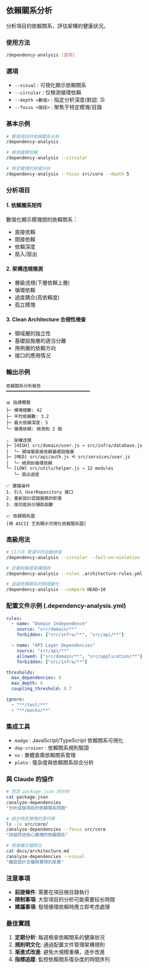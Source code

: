 ## 依賴關系分析

分析項目的依賴關系，評估架構的健康狀况。

### 使用方法

```bash
/dependency-analysis [選項]
```

### 選項

- `--visual` : 可視化顯示依賴關系
- `--circular` : 仅檢測循環依賴
- `--depth <數值>` : 指定分析深度(默認: 3)
- `--focus <路徑>` : 聚焦于特定模塊/目錄

### 基本示例

```bash
# 整個項目的依賴關系分析
/dependency-analysis

# 檢測循環依賴
/dependency-analysis --circular

# 特定模塊的詳细分析
/dependency-analysis --focus src/core --depth 5
```

### 分析項目

#### 1. 依賴關系矩阵

數值化顯示模塊間的依賴關系：

- 直接依賴
- 間接依賴
- 依賴深度
- 扇入/扇出

#### 2. 架構违規檢測

- 層級违規(下層依賴上層)
- 循環依賴
- 過度耦合(高依賴度)
- 孤立模塊

#### 3. Clean Architecture 合規性檢查

- 領域層的独立性
- 基礎設施層的適当分離
- 用例層的依賴方向
- 接口的應用情况

### 輸出示例

```text
依賴關系分析報告
━━━━━━━━━━━━━━━━━━━━━━━━━━━━━━━━

📊 指標概覽
├─ 模塊總數: 42
├─ 平均依賴數: 3.2
├─ 最大依賴深度: 5
└─ 循環依賴: 檢測到 2 個

⚠️  架構违規
├─ [HIGH] src/domain/user.js → src/infra/database.js
│  └─ 領域層直接依賴基礎設施層
├─ [MED] src/api/auth.js ⟲ src/services/user.js
│  └─ 檢測到循環依賴
└─ [LOW] src/utils/helper.js → 12 modules
   └─ 扇出過度

✅ 建議操作
1. 引入 UserRepository 接口
2. 重新設計認證服務的职責
3. 按功能拆分辅助函數

📈 依賴關系圖
[用 ASCII 艺術顯示可視化依賴關系圖]
```

### 高級用法

```bash
# CI/CD 管道中的自動檢查
/dependency-analysis --circular --fail-on-violation

# 定義和驗證架構規則
/dependency-analysis --rules .architecture-rules.yml

# 追蹤依賴關系的時間變化
/dependency-analysis --compare HEAD~10
```

### 配置文件示例 (.dependency-analysis.yml)

```yaml
rules:
  - name: "Domain Independence"
    source: "src/domain/**"
    forbidden: ["src/infra/**", "src/api/**"]

  - name: "API Layer Dependencies"
    source: "src/api/**"
    allowed: ["src/domain/**", "src/application/**"]
    forbidden: ["src/infra/**"]

thresholds:
  max_dependencies: 8
  max_depth: 4
  coupling_threshold: 0.7

ignore:
  - "**/test/**"
  - "**/mocks/**"
```

### 集成工具

- `madge` : JavaScript/TypeScript 依賴關系可視化
- `dep-cruiser` : 依賴關系規則驗證
- `nx` : 單體倉庫依賴關系管理
- `plato` : 復杂度與依賴關系综合分析

### 與 Claude 的協作

```bash
# 包含 package.json 的分析
cat package.json
/analyze-dependencies
"分析這個項目的依賴關系問題"

# 結合特定模塊的源代碼
ls -la src/core/
/analyze-dependencies --focus src/core
"詳细評估核心模塊的依賴關系"

# 與架構文檔對比
cat docs/architecture.md
/analyze-dependencies --visual
"確認設計文檔與實現的差異"
```

### 注意事項

- **前提條件**: 需要在項目根目錄執行
- **限制事項**: 大型項目的分析可能需要较长時間
- **建議事項**: 發現循環依賴時應立即考虑處理

### 最佳實践

1. **定期分析**: 每週檢查依賴關系的健康狀况
2. **規則明文化**: 通過配置文件管理架構規則
3. **渐進式改進**: 避免大規模重構，逐步改進
4. **指標追蹤**: 監控依賴關系復杂度的時間序列
